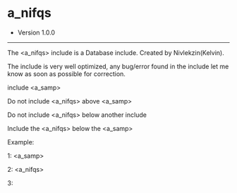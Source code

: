 # a_nifqs
* Version 1.0.0
_____________________________________________________________________________________________________________________


The <a_nifqs> include is a Database include. Created by Nivlekzin(Kelvin).

The include is very well optimized, any bug/error found in the include let me know as soon as possible for correction.

include <a_samp>

Do not include <a_nifqs> above <a_samp>

Do not include <a_nifqs> below another include

Include the <a_nifqs> below the <a_samp>

Example:

1: <a_samp>

2: <a_nifqs>

3:
